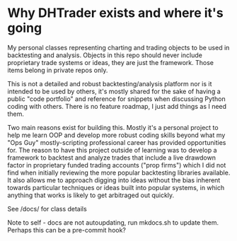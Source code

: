 # Why DHTrader exists and where it's going

My personal classes representing charting and trading objects to be used in backtesting and analysis.  Objects in this repo should never include proprietary trade systems or ideas, they are just the framework.  Those items belong in private repos only.

This is not a detailed and robust backtesting/analysis platform nor is it intended to be used by others, it's mostly shared for the sake of having a public "code portfolio" and reference for snippets when discussing Python coding with others.  There is no feature roadmap, I just add things as I need them.

Two main reasons exist for building this.  Mostly it's a personal project to help me learn OOP and develop more robust coding skills beyond what my "Ops Guy" mostly-scripting professional career has provided opportunities for.  The reason to have this project outside of learning was to develop a framework to backtest and analyze trades that include a live drawdown factor in proprietary funded trading accounts ("prop firms") which I did not find when initially reviewing the more popular backtesting libraries available.  It also allows me to approach digging into ideas without the bias inherent towards particular techniques or ideas built into popular systems, in which anything that works is likely to get arbitraged out quickly.

See /docs/ for class details

Note to self - docs are not autoupdating, run mkdocs.sh to update them.  Perhaps this can be a pre-commit hook?

